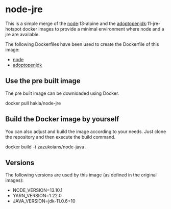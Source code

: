 # node-jre

This is a simple merge of the [node](https://hub.docker.com/_/node):13-alpine and the [adoptopenjdk](https://hub.docker.com/_/adoptopenjdk?tab=description):11-jre-hotspot docker images to provide a minimal environment where node and a jre are available.

The following Dockerfiles have been used to create the Dockerfile of this image:

 - [node](https://github.com/nodejs/docker-node/blob/6bc7fe5d018f2235cdcd2f7681990cee9d096497/13/alpine3.11/Dockerfile)
 - [adoptopenjdk](https://github.com/AdoptOpenJDK/openjdk-docker/blob/6ef982afbdd32a0b2195c9ee0fa36328535a3c64/11/jre/alpine/Dockerfile.hotspot.releases.full)

## Use the pre built image

The pre built image can be downloaded using Docker.

docker pull hakla/node-jre

## Build the Docker image by yourself

You can also adjust and build the image according to your needs. Just clone the repository and then execute the build command.

docker build -t zazukoians/node-java .

## Versions

The following versions are used by this image (as defined in the original images):

- NODE_VERSION=13.10.1
- YARN_VERSION=1.22.0
- JAVA_VERSION=jdk-11.0.6+10
